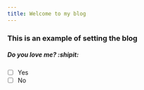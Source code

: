 ```yaml
---
title: Welcome to my blog
---
```

### This is an example of setting the blog
##### Do you love me? :shipit:
- [ ] Yes
- [ ] No
